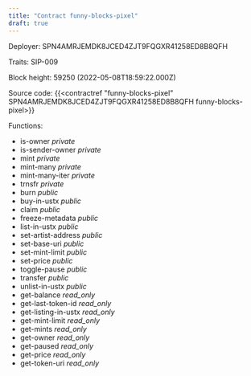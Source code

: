 ```yaml
---
title: "Contract funny-blocks-pixel"
draft: true
---
```

Deployer: SPN4AMRJEMDK8JCED4ZJT9FQGXR41258ED8B8QFH

Traits:
SIP-009 



Block height: 59250 (2022-05-08T18:59:22.000Z)

Source code: {{<contractref "funny-blocks-pixel" SPN4AMRJEMDK8JCED4ZJT9FQGXR41258ED8B8QFH funny-blocks-pixel>}}

Functions:

* is-owner _private_
* is-sender-owner _private_
* mint _private_
* mint-many _private_
* mint-many-iter _private_
* trnsfr _private_
* burn _public_
* buy-in-ustx _public_
* claim _public_
* freeze-metadata _public_
* list-in-ustx _public_
* set-artist-address _public_
* set-base-uri _public_
* set-mint-limit _public_
* set-price _public_
* toggle-pause _public_
* transfer _public_
* unlist-in-ustx _public_
* get-balance _read_only_
* get-last-token-id _read_only_
* get-listing-in-ustx _read_only_
* get-mint-limit _read_only_
* get-mints _read_only_
* get-owner _read_only_
* get-paused _read_only_
* get-price _read_only_
* get-token-uri _read_only_
